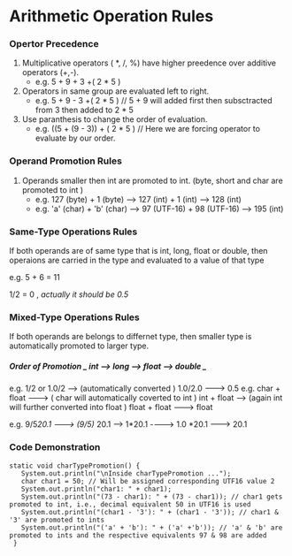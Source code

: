 

# Arithmetic Operation Rules
### Opertor Precedence
1. Multiplicative operators ( \*, /, %) have higher preedence over additive operators (+,-).
   - e.g. 5 + 9 + 3 +( 2 * 5 )
2. Operators in same group are evaluated left to right.
   - e.g. 5 + 9 - 3 +( 2 * 5 )  // 5 + 9 will added first then subsctracted from 3 then added to 2 \* 5 
3. Use paranthesis to change the order of evaluation.
   - e.g. ((5 + (9 - 3)) + ( 2 * 5 ) // Here we are forcing operator to evaluate by our order.
   
### Operand Promotion Rules
1. Operands smaller then int are promoted to int.  (byte, short and char  are promoted to int )
      - e.g. 127 (byte) + 1 (byte) --> 127 (int) + 1 (int) --> 128 (int)
      - e.g. 'a' (char) + 'b' (char) --> 97 (UTF-16) + 98 (UTF-16) --> 195 (int)
### Same-Type Operations Rules
If both operands are of same type that is int, long, float or double, then operaions are carried in the type and evaluated to a value of that type

e.g. 5 + 6 = 11

1/2 = 0 , _actually it should be 0.5_

### Mixed-Type Operations Rules
If both operands are belongs to differnet type, then smaller type is automatically promoted to larger type.
   ##### Order of Promotion _ int --> long --> float --> double _
   e.g. 1/2 or 1.0/2 --> (automatically converted ) 1.0/2.0 ---> 0.5 
   e.g. char + float ---> ( char will automatically coverted to int ) int + float --> (again int will further converted into float ) float + float ---> float
   
   
   e.g. 9/5*20.1 ---> (9/5)* 20.1 --> 1*20.1  ----> 1.0 *20.1 ---> 20.1 
   
   ### Code Demonstration
   ```
   static void charTypePromotion() {
	  System.out.println("\nInside charTypePromotion ...");
	  char char1 = 50; // Will be assigned corresponding UTF16 value 2
	  System.out.println("char1: " + char1); 
	  System.out.println("(73 - char1): " + (73 - char1)); // char1 gets promoted to int, i.e., decimal equivalent 50 in UTF16 is used	  
	  System.out.println("(char1 - '3'): " + (char1 - '3')); // char1 & '3' are promoted to ints	
	  System.out.println("('a' + 'b'): " + ('a' +'b')); // 'a' & 'b' are promoted to ints and the respective equivalents 97 & 98 are added
    }
   ```
